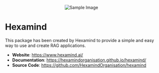 <p align="center">
  <img src="branding/hexamind.png" alt="Sample Image">
</p>

# Hexamind

This package has been created by Hexamind to provide a simple and easy way to use and create RAG applications.

- **Website**: https://www.hexamind.ai/
- **Documentation**: https://hexamindorganisation.github.io/hexamind/
- **Source Code**: https://github.com/HexamindOrganisation/hexamind









